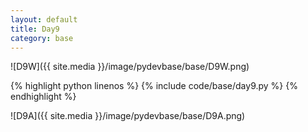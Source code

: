 ```yaml
---
layout: default
title: Day9
category: base
---
```


![D9W]({{ site.media }}/image/pydevbase/base/D9W.png)

{% highlight python linenos %}
{% include code/base/day9.py %}
{% endhighlight %}

![D9A]({{ site.media }}/image/pydevbase/base/D9A.png)
